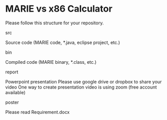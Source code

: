 # MARIE vs x86 Calculator
 
Please follow this structure for your repository.

src

Source code (MARIE code, *.java, eclipse project, etc.)

bin

Compiled code (MARIE binary, *.class, etc.)

report

Powerpoint presentation
Please use google drive or dropbox to share your video
One way to create presentation video is using zoom (free account available)

poster

Please read Requirement.docx
